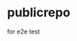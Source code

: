 # publicrepo
for e2e test





































































































































































































































































































































































































































































































































































































































































































































































































































































































































































































































































































































































































































































































































































































































































































































































































































































































































































































































































































































































































































































































































































































































































































































































































































































































































































































































































































































































































































































































































































































































































































































































































































































































































































































































































































































































































































































































































































































































































































































































































































































































































































































































































































































































































































































































































































































































































































































































































































































































































































































































